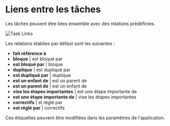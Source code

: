 Liens entre les tâches
==========

Les tâches peuvent être liées ensemble avec des relations prédéfinies.

![Task Links](http://kanboard.net/screenshots/documentation/task-links.png)

Les relations établies par défaut sont les suivantes :

- **fait référence à**
- **bloque** | est bloqué par
- **est bloqué par** | bloque
- **duplique** | est dupliqué par
- **est dupliqué par** | duplique
- **est un enfant de** | est un parent de
- **est un parent de** | est un enfant de
- **vise les étapes importantes** | est une étape importante de
- **est une étape importante de** | vise les étapes importantes
- **correctifs** | st réglé par
- **est réglé par** | correctifs

Ces étiquettes peuvent être modifiées dans les paramètres de l'application.
